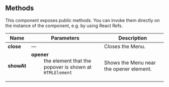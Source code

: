 ## Methods

This component exposes public methods. You can invoke them directly on the instance of the component, e.g. by using React Refs.

| Name       | Parameters                                                                                                                                                   | Description                             |
| ---------- | ------------------------------------------------------------------------------------------------------------------------------------------------------------ | --------------------------------------- |
| **close**  | &mdash;                                                                                                                                                      | Closes the Menu.                        |
| **showAt** | <dl><dt className="methodText">**opener**</dt><dd className="methodText">the element that the popover is shown at</dd><dd><code>HTMLElement</code></dd></dl> | Shows the Menu near the opener element. |
